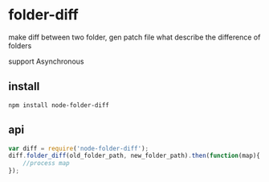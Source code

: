 # folder-diff

make diff between two folder, gen patch file what describe the difference of folders

support Asynchronous

## install 

```shell
npm install node-folder-diff
```

## api

```javascript
var diff = require('node-folder-diff');
diff.folder_diff(old_folder_path, new_folder_path).then(function(map){
    //process map
});
```